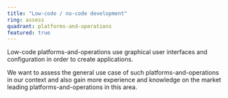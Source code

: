 ```yaml
---
title: "Low-code / no-code development"
ring: assess
quadrant: platforms-and-operations
featured: true
---
```


Low-code platforms-and-operations use graphical user interfaces and configuration in order to create applications.

We want to assess the general use case of such platforms-and-operations in our context and also gain more
experience and knowledge on the market leading platforms-and-operations in this area.